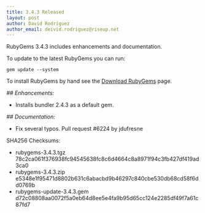 ```yaml
---
title: 3.4.3 Released
layout: post
author: David Rodríguez
author_email: deivid.rodriguez@riseup.net
---
```


RubyGems 3.4.3 includes enhancements and documentation.

To update to the latest RubyGems you can run:

    gem update --system

To install RubyGems by hand see the [Download RubyGems][download] page.


_## Enhancements:_

* Installs bundler 2.4.3 as a default gem.

_## Documentation:_

* Fix several typos. Pull request #6224 by jdufresne


SHA256 Checksums:

* rubygems-3.4.3.tgz  
  78c2ca061f376938fc94545638fc8c6d4664c8a8971f94c3fb427df419ad3ca0
* rubygems-3.4.3.zip  
  e5348e1f95471d8802b631c6abacbd9b46297c840cbe530db68cd58f6dd0769b
* rubygems-update-3.4.3.gem  
  d72c08808aa0072f5a0eb64d8ee5e4fa9b95d65cc124e2285df49f7a61c87fd7


[download]: https://rubygems.org/pages/download

